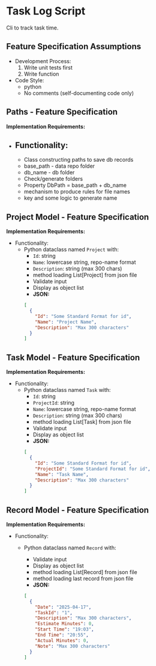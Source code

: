 # Task Log Script

Cli to track task time.

## Feature Specification Assumptions

- Development Process:
  1. Write unit tests first
  2. Write function
- Code Style:
  - python
  - No comments (self-documenting code only)

## Paths - Feature Specification

**Implementation Requirements:**

- ## Functionality:
  - Class constructing paths to save db records
  - base_path - data repo folder
  - db_name - db folder
  - Check/generate folders
  - Property DbPath = base_path + db_name
  - mechanism to produce rules for file names
  - key and some logic to generate name

## Project Model - Feature Specification

**Implementation Requirements:**

- Functionality:
  - Python dataclass named `Project` with:
    - `Id`: string
    - `Name`: lowercase string, repo-name format
    - `Description`: string (max 300 chars)
    - method loading List[Project] from json file
    - Validate input
    - Display as object list
    - **JSON:**
    ```json
    [
      {
        "Id": "Some Standard Format for id",
        "Name": "Project Name",
        "Description": "Max 300 characters"
      }
    ]
    ```

## Task Model - Feature Specification

**Implementation Requirements:**

- Functionality:
  - Python dataclass named `Task` with:
    - `Id`: string
    - `ProjectId`: string
    - `Name`: lowercase string, repo-name format
    - `Description`: string (max 300 chars)
    - method loading List[Task] from json file
    - Validate input
    - Display as object list
    - **JSON:**
    ```json
    [
      {
        "Id": "Some Standard Format for id",
        "ProjectId": "Some Standard Format for id",
        "Name": "Task Name",
        "Description": "Max 300 characters"
      }
    ]
    ```

## Record Model - Feature Specification

**Implementation Requirements:**

- Functionality:

  - Python dataclass named `Record` with:

    - Validate input
    - Display as object list
    - method loading List[Record] from json file
    - method loading last record from json file
    - **JSON:**

    ```json
    [
      {
        "Date": "2025-04-17",
        "TaskId": "1",
        "Description": "Max 300 characters",
        "Estimate Minutes": 0,
        "Start Time": "19:03",
        "End Time": "20:55",
        "Actual Minutes": 0,
        "Note": "Max 300 characters"
      }
    ]
    ```
